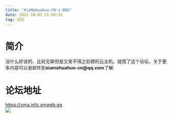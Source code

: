 ```yaml
---
title: "XiaMoHuaHuo-CN's BBS"
date: 2021-10-03 21:50:32
tag: 论坛
---
```

<h1>简介</h1>
<p>没什么好说的，比较无聊但是又舍不得之前嫖的云主机，就搭了这个论坛，关于更多内容可以发邮件到<b>xiamohuahuo-cn@qq.com</b>了解.</p>
<h1>论坛地址</h1>
<p><a href="https://xma.info.xmweb.gq">https://xma.info.xmweb.gq</a><br />
<img src="https://i.huahuo-cn.tk/XM-BBS.png" /></p>
